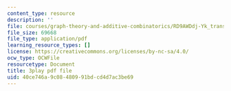 ```yaml
---
content_type: resource
description: ''
file: courses/graph-theory-and-additive-combinatorics/RD9AWDdj-Yk_transcript.pdf
file_size: 69668
file_type: application/pdf
learning_resource_types: []
license: https://creativecommons.org/licenses/by-nc-sa/4.0/
ocw_type: OCWFile
resourcetype: Document
title: 3play pdf file
uid: 40ce746a-9c08-4809-91bd-cd4d7ac3be69
---
```


